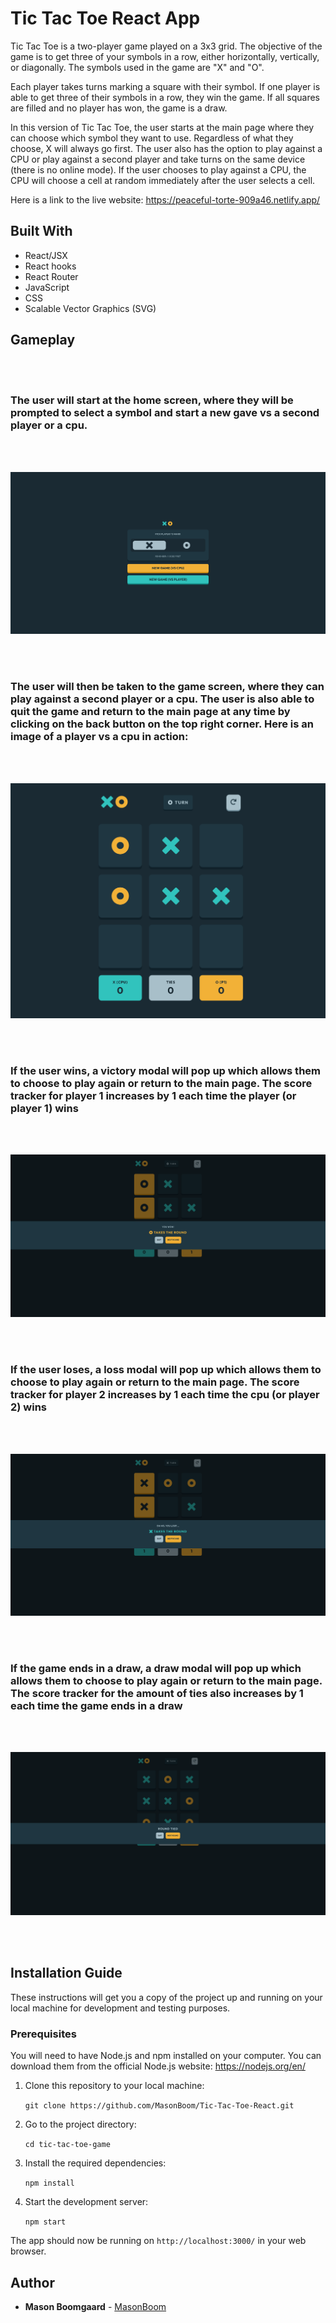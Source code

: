 # Tic Tac Toe React App

Tic Tac Toe is a two-player game played on a 3x3 grid. The objective of the game is to get three of your symbols in a row, either horizontally, vertically, or diagonally. The symbols used in the game are "X" and "O".

Each player takes turns marking a square with their symbol. If one player is able to get three of their symbols in a row, they win the game. If all squares are filled and no player has won, the game is a draw.

In this version of Tic Tac Toe, the user starts at the main page where they can choose which symbol they want to use. Regardless of what they choose, X will always go first. The user also has the option to play against a CPU or play against a second player and take turns on the same device (there is no online mode). If the user chooses to play against a CPU, the CPU will choose a cell at random immediately after the user selects a cell.

Here is a link to the live website: https://peaceful-torte-909a46.netlify.app/

## Built With

- React/JSX
- React hooks
- React Router
- JavaScript
- CSS
- Scalable Vector Graphics (SVG)

## Gameplay

<br/>
<br/>

### The user will start at the home screen, where they will be prompted to select a symbol and start a new gave vs a second player or a cpu.

<br/>
<br/>

![main-page](./images/mainPage.png)

<br/>
<br/>

### The user will then be taken to the game screen, where they can play against a second player or a cpu. The user is also able to quit the game and return to the main page at any time by clicking on the back button on the top right corner. Here is an image of a player vs a cpu in action:

<br/>
<br/>

![game-page](./images/game.png)

<br/>
<br/>

### If the user wins, a victory modal will pop up which allows them to choose to play again or return to the main page. The score tracker for player 1 increases by 1 each time the player (or player 1) wins

<br/>
<br/>

![victory-modal](./images/win.png)

<br/>
<br/>

### If the user loses, a loss modal will pop up which allows them to choose to play again or return to the main page. The score tracker for player 2 increases by 1 each time the cpu (or player 2) wins

<br/>
<br/>

![loss-modal](./images/loss.png)

<br/>
<br/>

### If the game ends in a draw, a draw modal will pop up which allows them to choose to play again or return to the main page. The score tracker for the amount of ties also increases by 1 each time the game ends in a draw

<br/>
<br/>

![draw-modal](./images/tie.png)

<br/>
<br/>

## Installation Guide

These instructions will get you a copy of the project up and running on your local machine for development and testing purposes.

### Prerequisites

You will need to have Node.js and npm installed on your computer. You can download them from the official Node.js website: https://nodejs.org/en/

1. Clone this repository to your local machine:

    `git clone https://github.com/MasonBoom/Tic-Tac-Toe-React.git`

2. Go to the project directory:

    `cd tic-tac-toe-game`

3. Install the required dependencies:

    `npm install`

4. Start the development server:

    `npm start`

The app should now be running on `http://localhost:3000/` in your web browser.

## Author

- **Mason Boomgaard** - [MasonBoom](https://github.com/MasonBoom)
